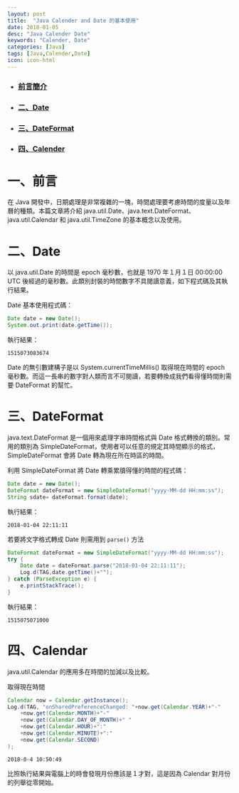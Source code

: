 ```yaml
---
layout: post
title:  "Java Calender and Date 的基本使用"
date: 2018-01-05
desc: "Java Calender Date"
keywords: "Calender, Date"
categories: [Java]
tags: [Java,Calender,Date]
icon: icon-html
---
```


* ### [前言簡介](#1)
* ### [二、Date](#2)
* ### [三、DateFormat](3)
* ### [四、Calender](#4)

<h2 id="1"></h2>

# 一、前言

在 Java 開發中，日期處理是非常複雜的一塊，時間處理要考慮時間的度量以及年曆的種類。本篇文章將介紹 java.util.Date、java.text.DateFormat、java.util.Calendar 和 java.util.TimeZone 的基本概念以及使用。

<h2 id="2"></h2>

# 二、Date

以 java.util.Date 的時間是 epoch 毫秒數，也就是 1970 年１月１日 00:00:00 UTC 後經過的毫秒數。此類別封裝的時間數字不具閱讀意義，如下程式碼及其執行結果。


Date 基本使用程式碼：

```java
Date date = new Date();
System.out.print(date.getTime());
```

執行結果：

```
1515073083674
```

Date 的無引數建構子是以 System.currentTimeMillis() 取得現在時間的 epoch 毫秒數。而這一長串的數字對人類而言不可閱讀，若要轉換成我們看得懂時間則需要 DateFormat 的幫忙。

<h2 id="３"></h2>

# 三、DateFormat

java.text.DateFormat 是一個用來處理字串時間格式與 Date 格式轉換的類別。常用的類別為 SimpleDateFormat，使用者可以任意的規定其時間顯示的格式，SimpleDateFormat 會將 Date 轉為現在所在時區的時間。

利用 SimpleDateFormat 將 Date 轉乘累牘得懂的時間的程式碼： 

```java
Date date = new Date();
DateFormat dateFormat = new SimpleDateFormat("yyyy-MM-dd HH:mm:ss");
String sdate= dateFormat.format(date);
```

執行結果：

```
2018-01-04 22:11:11
```

若要將文字格式轉成 Date 則需用到 `parse()` 方法

```java
DateFormat dateFormat = new SimpleDateFormat("yyyy-MM-dd HH:mm:ss");
try {
    Date date = dateFormat.parse("2018-01-04 22:11:11");    
    Log.d(TAG,date.getTime()+"");
} catch (ParseException e) {
    e.printStackTrace();
}
```

執行結果：

```
1515075071000
```

# 四、Calendar

java.util.Calendar 的應用多在時間的加減以及比較。

取得現在時間

```java
Calendar now = Calendar.getInstance();
Log.d(TAG, "onSharedPreferenceChanged: "+now.get(Calendar.YEAR)+"-"
    +now.get(Calendar.MONTH)+"-"
    +now.get(Calendar.DAY_OF_MONTH)+" "
    +now.get(Calendar.HOUR)+":"
    +now.get(Calendar.MINUTE)+":"
    +now.get(Calendar.SECOND)
); 
```

```執行結果
2018-0-4 10:50:49
```

比照執行結果與電腦上的時會發現月份應該是１才對，這是因為 Calendar 對月份的列舉從零開始。






